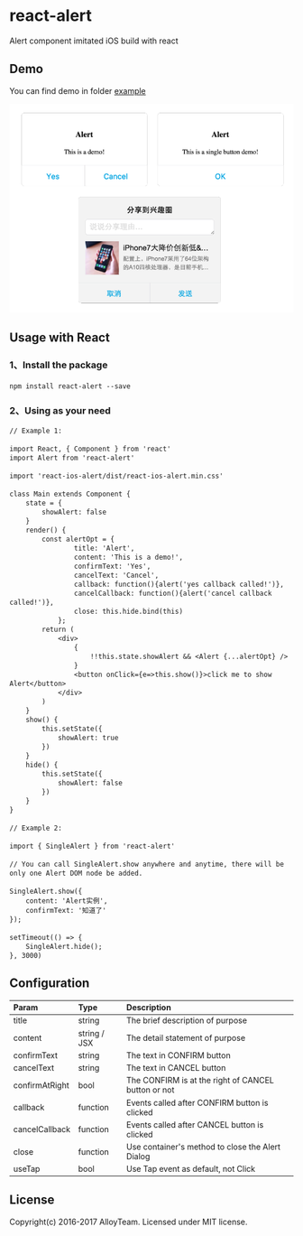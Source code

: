 # react-alert
Alert component imitated iOS build with react

## Demo
You can find demo in folder [example](https://github.com/Caesor/react-alert/examples)

![demo](./demo.png)

## Usage with React

### 1、Install the package
`npm install react-alert --save`

### 2、Using as your need
```
// Example 1:

import React, { Component } from 'react'
import Alert from 'react-alert'

import 'react-ios-alert/dist/react-ios-alert.min.css'

class Main extends Component {
    state = {
        showAlert: false
    }
    render() {
        const alertOpt = {
                title: 'Alert',
                content: 'This is a demo!',
                confirmText: 'Yes',
                cancelText: 'Cancel',
                callback: function(){alert('yes callback called!')},
                cancelCallback: function(){alert('cancel callback called!')},
                close: this.hide.bind(this)
            };
        return (
            <div>
                {
                    !!this.state.showAlert && <Alert {...alertOpt} />
                }
                <button onClick={e=>this.show()}>click me to show Alert</button>
            </div>
        )
    }
    show() {
        this.setState({
            showAlert: true
        })
    }
    hide() {
        this.setState({
            showAlert: false
        })
    }
}

// Example 2:

import { SingleAlert } from 'react-alert'

// You can call SingleAlert.show anywhere and anytime, there will be only one Alert DOM node be added.

SingleAlert.show({
    content: 'Alert实例',
    confirmText: '知道了'
});

setTimeout(() => {
    SingleAlert.hide();
}, 3000)
```
## Configuration
| Param     | Type     | Description |
| :------------- | :------------- | :------------- |
| title       | string       | The brief description of purpose |
| content       | string / JSX       | The detail statement of purpose |
| confirmText       | string       | The text in CONFIRM button |
| cancelText       | string       | The text in CANCEL button |
| confirmAtRight       | bool       | The CONFIRM is at the right of CANCEL button or not |
| callback       | function       | Events called after CONFIRM button is clicked |
| cancelCallback       | function       | Events called after CANCEL button is clicked |
| close       | function       | Use container's method to close the Alert Dialog |
| useTap  | bool       | Use Tap event as default, not Click |

## License
Copyright(c) 2016-2017 AlloyTeam. Licensed under MIT license.
